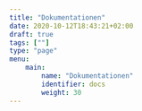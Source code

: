 ```yaml
---
title: "Dokumentationen"
date: 2020-10-12T18:43:21+02:00
draft: true
tags: [""]
type: "page"
menu:
    main: 
        name: "Dokumentationen"
        identifier: docs
        weight: 30
---
```


